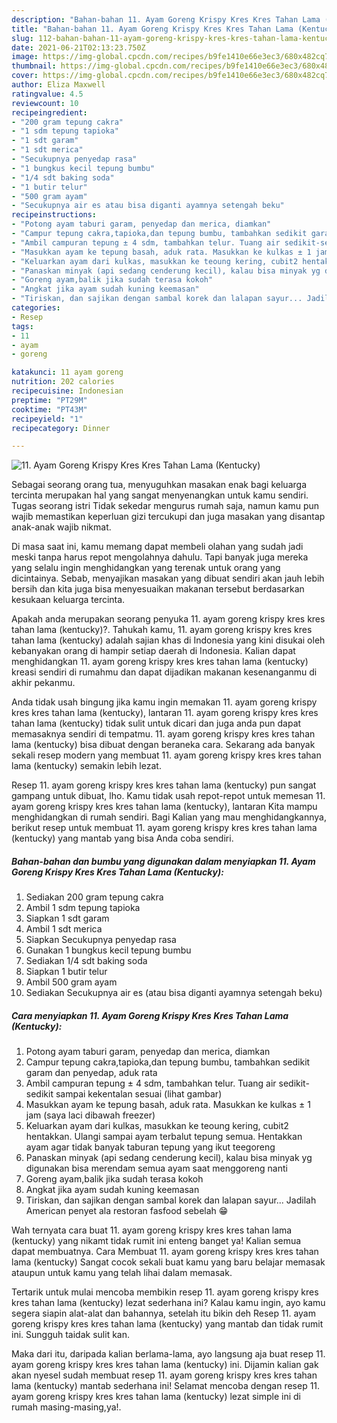 ```yaml
---
description: "Bahan-bahan 11. Ayam Goreng Krispy Kres Kres Tahan Lama (Kentucky) yang enak Untuk Jualan"
title: "Bahan-bahan 11. Ayam Goreng Krispy Kres Kres Tahan Lama (Kentucky) yang enak Untuk Jualan"
slug: 112-bahan-bahan-11-ayam-goreng-krispy-kres-kres-tahan-lama-kentucky-yang-enak-untuk-jualan
date: 2021-06-21T02:13:23.750Z
image: https://img-global.cpcdn.com/recipes/b9fe1410e66e3ec3/680x482cq70/11-ayam-goreng-krispy-kres-kres-tahan-lama-kentucky-foto-resep-utama.jpg
thumbnail: https://img-global.cpcdn.com/recipes/b9fe1410e66e3ec3/680x482cq70/11-ayam-goreng-krispy-kres-kres-tahan-lama-kentucky-foto-resep-utama.jpg
cover: https://img-global.cpcdn.com/recipes/b9fe1410e66e3ec3/680x482cq70/11-ayam-goreng-krispy-kres-kres-tahan-lama-kentucky-foto-resep-utama.jpg
author: Eliza Maxwell
ratingvalue: 4.5
reviewcount: 10
recipeingredient:
- "200 gram tepung cakra"
- "1 sdm tepung tapioka"
- "1 sdt garam"
- "1 sdt merica"
- "Secukupnya penyedap rasa"
- "1 bungkus kecil tepung bumbu"
- "1/4 sdt baking soda"
- "1 butir telur"
- "500 gram ayam"
- "Secukupnya air es atau bisa diganti ayamnya setengah beku"
recipeinstructions:
- "Potong ayam taburi garam, penyedap dan merica, diamkan"
- "Campur tepung cakra,tapioka,dan tepung bumbu, tambahkan sedikit garam dan penyedap, aduk rata"
- "Ambil campuran tepung ± 4 sdm, tambahkan telur. Tuang air sedikit-sedikit sampai kekentalan sesuai (lihat gambar)"
- "Masukkan ayam ke tepung basah, aduk rata. Masukkan ke kulkas ± 1 jam (saya laci dibawah freezer)"
- "Keluarkan ayam dari kulkas, masukkan ke teoung kering, cubit2 hentakkan. Ulangi sampai ayam terbalut tepung semua. Hentakkan ayam agar tidak banyak taburan tepung yang ikut teegoreng"
- "Panaskan minyak (api sedang cenderung kecil), kalau bisa minyak yg digunakan bisa merendam semua ayam saat menggoreng nanti"
- "Goreng ayam,balik jika sudah terasa kokoh"
- "Angkat jika ayam sudah kuning keemasan"
- "Tiriskan, dan sajikan dengan sambal korek dan lalapan sayur... Jadilah American penyet ala restoran fasfood sebelah 😁"
categories:
- Resep
tags:
- 11
- ayam
- goreng

katakunci: 11 ayam goreng 
nutrition: 202 calories
recipecuisine: Indonesian
preptime: "PT29M"
cooktime: "PT43M"
recipeyield: "1"
recipecategory: Dinner

---
```



![11. Ayam Goreng Krispy Kres Kres Tahan Lama (Kentucky)](https://img-global.cpcdn.com/recipes/b9fe1410e66e3ec3/680x482cq70/11-ayam-goreng-krispy-kres-kres-tahan-lama-kentucky-foto-resep-utama.jpg)

Sebagai seorang orang tua, menyuguhkan masakan enak bagi keluarga tercinta merupakan hal yang sangat menyenangkan untuk kamu sendiri. Tugas seorang istri Tidak sekedar mengurus rumah saja, namun kamu pun wajib memastikan keperluan gizi tercukupi dan juga masakan yang disantap anak-anak wajib nikmat.

Di masa  saat ini, kamu memang dapat membeli olahan yang sudah jadi meski tanpa harus repot mengolahnya dahulu. Tapi banyak juga mereka yang selalu ingin menghidangkan yang terenak untuk orang yang dicintainya. Sebab, menyajikan masakan yang dibuat sendiri akan jauh lebih bersih dan kita juga bisa menyesuaikan makanan tersebut berdasarkan kesukaan keluarga tercinta. 



Apakah anda merupakan seorang penyuka 11. ayam goreng krispy kres kres tahan lama (kentucky)?. Tahukah kamu, 11. ayam goreng krispy kres kres tahan lama (kentucky) adalah sajian khas di Indonesia yang kini disukai oleh kebanyakan orang di hampir setiap daerah di Indonesia. Kalian dapat menghidangkan 11. ayam goreng krispy kres kres tahan lama (kentucky) kreasi sendiri di rumahmu dan dapat dijadikan makanan kesenanganmu di akhir pekanmu.

Anda tidak usah bingung jika kamu ingin memakan 11. ayam goreng krispy kres kres tahan lama (kentucky), lantaran 11. ayam goreng krispy kres kres tahan lama (kentucky) tidak sulit untuk dicari dan juga anda pun dapat memasaknya sendiri di tempatmu. 11. ayam goreng krispy kres kres tahan lama (kentucky) bisa dibuat dengan beraneka cara. Sekarang ada banyak sekali resep modern yang membuat 11. ayam goreng krispy kres kres tahan lama (kentucky) semakin lebih lezat.

Resep 11. ayam goreng krispy kres kres tahan lama (kentucky) pun sangat gampang untuk dibuat, lho. Kamu tidak usah repot-repot untuk memesan 11. ayam goreng krispy kres kres tahan lama (kentucky), lantaran Kita mampu menghidangkan di rumah sendiri. Bagi Kalian yang mau menghidangkannya, berikut resep untuk membuat 11. ayam goreng krispy kres kres tahan lama (kentucky) yang mantab yang bisa Anda coba sendiri.

<!--inarticleads1-->

##### Bahan-bahan dan bumbu yang digunakan dalam menyiapkan 11. Ayam Goreng Krispy Kres Kres Tahan Lama (Kentucky):

1. Sediakan 200 gram tepung cakra
1. Ambil 1 sdm tepung tapioka
1. Siapkan 1 sdt garam
1. Ambil 1 sdt merica
1. Siapkan Secukupnya penyedap rasa
1. Gunakan 1 bungkus kecil tepung bumbu
1. Sediakan 1/4 sdt baking soda
1. Siapkan 1 butir telur
1. Ambil 500 gram ayam
1. Sediakan Secukupnya air es (atau bisa diganti ayamnya setengah beku)




<!--inarticleads2-->

##### Cara menyiapkan 11. Ayam Goreng Krispy Kres Kres Tahan Lama (Kentucky):

1. Potong ayam taburi garam, penyedap dan merica, diamkan
1. Campur tepung cakra,tapioka,dan tepung bumbu, tambahkan sedikit garam dan penyedap, aduk rata
1. Ambil campuran tepung ± 4 sdm, tambahkan telur. Tuang air sedikit-sedikit sampai kekentalan sesuai (lihat gambar)
1. Masukkan ayam ke tepung basah, aduk rata. Masukkan ke kulkas ± 1 jam (saya laci dibawah freezer)
1. Keluarkan ayam dari kulkas, masukkan ke teoung kering, cubit2 hentakkan. Ulangi sampai ayam terbalut tepung semua. Hentakkan ayam agar tidak banyak taburan tepung yang ikut teegoreng
1. Panaskan minyak (api sedang cenderung kecil), kalau bisa minyak yg digunakan bisa merendam semua ayam saat menggoreng nanti
1. Goreng ayam,balik jika sudah terasa kokoh
1. Angkat jika ayam sudah kuning keemasan
1. Tiriskan, dan sajikan dengan sambal korek dan lalapan sayur... Jadilah American penyet ala restoran fasfood sebelah 😁




Wah ternyata cara buat 11. ayam goreng krispy kres kres tahan lama (kentucky) yang nikamt tidak rumit ini enteng banget ya! Kalian semua dapat membuatnya. Cara Membuat 11. ayam goreng krispy kres kres tahan lama (kentucky) Sangat cocok sekali buat kamu yang baru belajar memasak ataupun untuk kamu yang telah lihai dalam memasak.

Tertarik untuk mulai mencoba membikin resep 11. ayam goreng krispy kres kres tahan lama (kentucky) lezat sederhana ini? Kalau kamu ingin, ayo kamu segera siapin alat-alat dan bahannya, setelah itu bikin deh Resep 11. ayam goreng krispy kres kres tahan lama (kentucky) yang mantab dan tidak rumit ini. Sungguh taidak sulit kan. 

Maka dari itu, daripada kalian berlama-lama, ayo langsung aja buat resep 11. ayam goreng krispy kres kres tahan lama (kentucky) ini. Dijamin kalian gak akan nyesel sudah membuat resep 11. ayam goreng krispy kres kres tahan lama (kentucky) mantab sederhana ini! Selamat mencoba dengan resep 11. ayam goreng krispy kres kres tahan lama (kentucky) lezat simple ini di rumah masing-masing,ya!.

